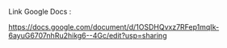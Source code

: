 Link Google Docs :

https://docs.google.com/document/d/1OSDHQvxz7RFep1mqIk-6ayuG6707nhRu2hikg6--4Gc/edit?usp=sharing
